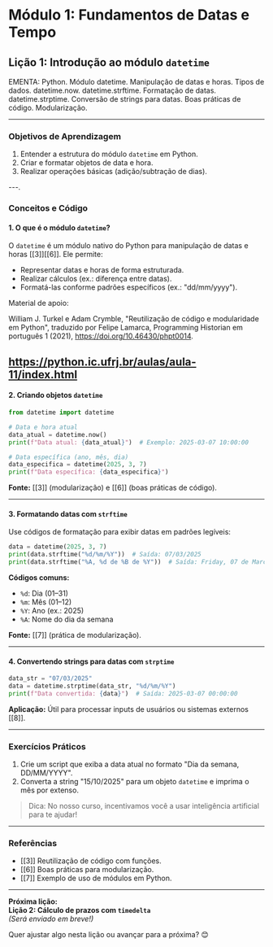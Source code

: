
# **Módulo 1: Fundamentos de Datas e Tempo**  

## **Lição 1: Introdução ao módulo `datetime`**  


EMENTA: Python. Módulo datetime.  Manipulação de datas e horas. Tipos de dados. datetime.now. datetime.strftime. Formatação de datas. datetime.strptime. Conversão de strings para datas. Boas práticas de código. Modularização.

---

### **Objetivos de Aprendizagem**  
1. Entender a estrutura do módulo `datetime` em Python.  
2. Criar e formatar objetos de data e hora.  
3. Realizar operações básicas (adição/subtração de dias).  

---.

### **Conceitos e Código**  

#### **1. O que é o módulo `datetime`?**  
O `datetime` é um módulo nativo do Python para manipulação de datas e horas [[3]][[6]]. Ele permite:  
- Representar datas e horas de forma estruturada.  
- Realizar cálculos (ex.: diferença entre datas).  
- Formatá-las conforme padrões específicos (ex.: "dd/mm/yyyy").  

Material de apoio: 

William J. Turkel e Adam Crymble, "Reutilização de código e modularidade em Python", traduzido por Felipe Lamarca, Programming Historian em português 1 (2021), https://doi.org/10.46430/phpt0014.

https://python.ic.ufrj.br/aulas/aula-11/index.html
---

#### **2. Criando objetos `datetime`**  
```python
from datetime import datetime

# Data e hora atual
data_atual = datetime.now()
print(f"Data atual: {data_atual}")  # Exemplo: 2025-03-07 10:00:00

# Data específica (ano, mês, dia)
data_especifica = datetime(2025, 3, 7)
print(f"Data específica: {data_especifica}")
```
**Fonte:** [[3]] (modularização) e [[6]] (boas práticas de código).  

---

#### **3. Formatando datas com `strftime`**  

Use códigos de formatação para exibir datas em padrões legíveis:  
```python
data = datetime(2025, 3, 7)
print(data.strftime("%d/%m/%Y"))  # Saída: 07/03/2025
print(data.strftime("%A, %d de %B de %Y"))  # Saída: Friday, 07 de March de 2025
```  
**Códigos comuns:**  
- `%d`: Dia (01–31)  
- `%m`: Mês (01–12)  
- `%Y`: Ano (ex.: 2025)  
- `%A`: Nome do dia da semana  

**Fonte:** [[7]] (prática de modularização).  

---

#### **4. Convertendo strings para datas com `strptime`**  

```python
data_str = "07/03/2025"
data = datetime.strptime(data_str, "%d/%m/%Y")
print(f"Data convertida: {data}")  # Saída: 2025-03-07 00:00:00
```  
**Aplicação:** Útil para processar inputs de usuários ou sistemas externos [[8]].  

---

### **Exercícios Práticos**  
1. Crie um script que exiba a data atual no formato "Dia da semana, DD/MM/YYYY".  
2. Converta a string "15/10/2025" para um objeto `datetime` e imprima o mês por extenso.  

> Dica: No nosso curso, incentivamos você a usar inteligência artificial para te ajudar!


---

### **Referências**  
- [[3]] Reutilização de código com funções.  
- [[6]] Boas práticas para modularização.  
- [[7]] Exemplo de uso de módulos em Python.  

---

**Próxima lição:**  
**Lição 2: Cálculo de prazos com `timedelta`**  
*(Será enviado em breve!)*  

Quer ajustar algo nesta lição ou avançar para a próxima? 😊